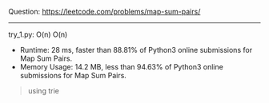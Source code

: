 Question: https://leetcode.com/problems/map-sum-pairs/

---

try_1.py: O(n) O(n)

* Runtime: 28 ms, faster than 88.81% of Python3 online submissions for Map Sum Pairs.
* Memory Usage: 14.2 MB, less than 94.63% of Python3 online submissions for Map Sum Pairs.

> using trie
